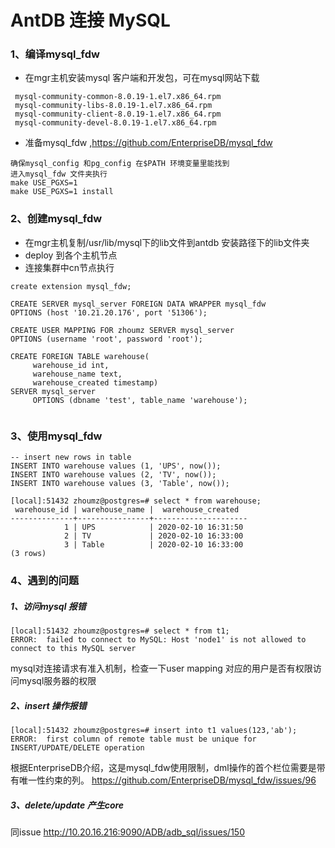 # AntDB 连接 MySQL 
### 1、编译mysql_fdw 
-  在mgr主机安装mysql 客户端和开发包，可在mysql网站下载
```
 mysql-community-common-8.0.19-1.el7.x86_64.rpm
 mysql-community-libs-8.0.19-1.el7.x86_64.rpm
 mysql-community-client-8.0.19-1.el7.x86_64.rpm
 mysql-community-devel-8.0.19-1.el7.x86_64.rpm
```
- 准备mysql_fdw ,https://github.com/EnterpriseDB/mysql_fdw
```
确保mysql_config 和pg_config 在$PATH 环境变量里能找到
进入mysql_fdw 文件夹执行
make USE_PGXS=1
make USE_PGXS=1 install
```

### 2、创建mysql_fdw
- 在mgr主机复制/usr/lib/mysql下的lib文件到antdb 安装路径下的lib文件夹
- deploy 到各个主机节点
- 连接集群中cn节点执行

```
create extension mysql_fdw;

CREATE SERVER mysql_server FOREIGN DATA WRAPPER mysql_fdw
OPTIONS (host '10.21.20.176', port '51306');

CREATE USER MAPPING FOR zhoumz SERVER mysql_server
OPTIONS (username 'root', password 'root');

CREATE FOREIGN TABLE warehouse(
     warehouse_id int,
     warehouse_name text,
     warehouse_created timestamp)
SERVER mysql_server
     OPTIONS (dbname 'test', table_name 'warehouse');
     
```
### 3、使用mysql_fdw
```
-- insert new rows in table
INSERT INTO warehouse values (1, 'UPS', now());
INSERT INTO warehouse values (2, 'TV', now());
INSERT INTO warehouse values (3, 'Table', now());

[local]:51432 zhoumz@postgres=# select * from warehouse;
 warehouse_id | warehouse_name |  warehouse_created  
--------------+----------------+---------------------
            1 | UPS            | 2020-02-10 16:31:50
            2 | TV             | 2020-02-10 16:33:00
            3 | Table          | 2020-02-10 16:33:00
(3 rows)

```

### 4、遇到的问题
#####  1、访问mysql 报错
```
[local]:51432 zhoumz@postgres=# select * from t1;
ERROR:  failed to connect to MySQL: Host 'node1' is not allowed to connect to this MySQL server
```
mysql对连接请求有准入机制，检查一下user mapping 对应的用户是否有权限访问mysql服务器的权限

##### 2、insert 操作报错
```
[local]:51432 zhoumz@postgres=# insert into t1 values(123,'ab');
ERROR:  first column of remote table must be unique for INSERT/UPDATE/DELETE operation
```
根据EnterpriseDB介绍，这是mysql_fdw使用限制，dml操作的首个栏位需要是带有唯一性约束的列。
https://github.com/EnterpriseDB/mysql_fdw/issues/96

##### 3、delete/update 产生core 
同issue http://10.20.16.216:9090/ADB/adb_sql/issues/150







